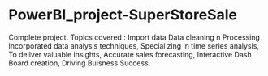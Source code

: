 # PowerBI_project-SuperStoreSale

Complete project. Topics covered :
Import data
Data cleaning n Processing
Incorporated data analysis techniques,
Specializing in time series analysis,
To deliver valuable insights,
Accurate sales forecasting,
Interactive Dash Board creation,
Driving Buisness Success.



